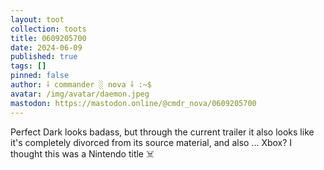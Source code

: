 ```yaml
---
layout: toot
collection: toots
title: 0609205700
date: 2024-06-09
published: true
tags: []
pinned: false
author: ⸸ commander ░ nova ⸸ :~$
avatar: /img/avatar/daemon.jpeg
mastodon: https://mastodon.online/@cmdr_nova/0609205700
---
```


Perfect Dark looks badass, but through the current trailer it also looks like it's completely divorced from its source material, and also ... Xbox? I thought this was a Nintendo title ☠️
